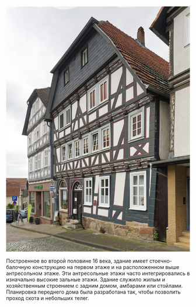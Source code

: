 ![Haus Burk](./images/06634005/p19.jpg)

Построенное во второй половине 16 века, здание имеет стоечно-балочную конструкцию на первом этаже и на расположенном выше антресольном этаже. Эти антресольные этажи часто интегрировались в изначально высокие зальные этажи. Здание служило жилым и хозяйственным строением с задним домом, амбарами или стойлами. Планировка переднего дома была разработана так, чтобы позволить проход скота и небольших телег.